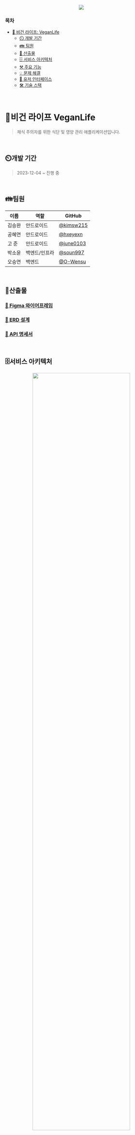 <p align="center">
  <img src="https://github.com/Vegan-Life/VeganLife-Backend/assets/47537803/f3ef4db1-6709-4f32-ae51-f491aad3f9ef" />
</p>

### 목차
- [🌿 비건 라이프: VeganLife](#비건-라이프-veganlife) <br/>
    - [⏲️ 개발 기간](#개발-기간) <br/>
    - [👪 팀원](#팀원) <br/>
    - [📃 산출물](#산출물) <br/>
    - [🗄️ 서비스 아키텍처](#서비스-아키텍처) <br/>
    - [⚒️ 주요 기능](#주요-기능) <br/>
    - [💡 문제 해결](#문제-해결) <br/>
    - [📱 유저 인터페이스](#유저-인터페이스) <br/>
    - [🛠️ 기술 스택](#기술-스택) <br/>
    

<br>

# 🌿비건 라이프 VeganLife
> 채식 주의자를 위한 식단 및 영양 관리 애플리케이션입니다.

<br>

## ⏲️개발 기간
> 2023-12-04 ~ 진행 중

<br>

## 👪팀원
| 이름      | 역할      | GitHub               |
|---------|---------|----------------------|
| 김승완     | 안드로이드   | [@kimsw215](https://github.com/kimsw215) |
| 공혜연     | 안드로이드   | [@hxeyexn](https://github.com/hxeyexn) |
| 고 준     | 안드로이드   | [@june0103](https://github.com/june0103) |
| 박소윤     | 백엔드/인프라 | [@soun997](https://github.com/soun997) |
| 오승연     | 백엔드     | [@O-Wensu](https://github.com/O-Wensu) |

<br>

## 📃산출물
### [🔗 Figma 와이어프레임](https://www.figma.com/file/Rt7pheH75dRirLrzvG4i7A/%EB%B9%84%EA%B1%B4%EB%9D%BC%EC%9D%B4%ED%94%84-(team%3A-%EC%BD%A9%EA%B3%A0%EA%B8%B0)?type=design&node-id=229-414&mode=design&t=EHYavtaWTamjfuL4-0)
### [🔗 ERD 설계](https://www.erdcloud.com/d/W5PJdZsqQCy3zoaRG)
### [🔗 API 명세서](https://dev.konggogi.store/api/v1/docs)

<br/>

## 🗄️서비스 아키텍처
<p align="center">
  <img src="https://github.com/Vegan-Life/VeganLife-Backend/assets/47537803/06bd6bbe-c585-4b34-8b2e-624a68c07742" width="80%" />
</p>

<br>

## ⚒️주요 기능
### **식단 기록**
- 식사 종류별 식단 기록 등록
  - 식품 데이터셋 기반의 식품 정보 검색
- 나만의 식품 정보 등록 
### **섭취 정보**
-  식단 기록의 음식 영양소를 기반으로 일일/주간/월간/연간 섭취량 조회
### **채식 레시피**
- 사용자의 채식 타입에 맞는 레시피 추천
- 레시피 등록/조회/수정/삭제
- 레시피 스크랩
### **커뮤니티**
- 게시글 등록/조회/수정/삭제
- 댓글/답글 작성
- 댓글/게시글 좋아요
- 검색어 자동 완성
### **알림**
- 커뮤니티 활동 관련 알림
- 권장 섭취량 초과 알림
- 알림 목록 조회

<br>

## 💡문제 해결
#### [🔗 QueryDsl+복합 인덱스를 사용한 연간 섭취량 통계 API 응답 시간 97% 개선](https://yeon-dev.tistory.com/246)
#### [🔗 커스텀 검증 애노테이션을 통해 리스트 내 문자열 길이 검증](https://yeon-dev.tistory.com/247)
#### [🔗 이미지 파일 WebP 형식 변환을 통한 이미지 로딩 시간 약 1초 단축](https://github.com/Vegan-Life/VeganLife-Backend/pull/312)

<br>

## 📱유저 인터페이스
<details>
<summary>상세 화면 확인</summary>
<p align="center">
  <img src="https://github.com/Vegan-Life/VeganLife-Backend/assets/47537803/6125fee2-c33b-4a3b-837f-69eea4204c63"/>
</p>
</details>

<br>

## 🛠️기술 스택
**개발** <br/>
![Java](https://img.shields.io/badge/java17-%23007396.svg?style=for-the-badge&logo=openjdk&logoColor=white)
![SpringBoot](https://img.shields.io/badge/Spring_Boot-6DB33F.svg?&style=for-the-badge&logo=Spring%20Boot&logoColor=white)
![SpringSecurity](https://img.shields.io/badge/spring_security-%236DB33F.svg?style=for-the-badge&logo=spring&logoColor=white)
![SpringJPA](https://img.shields.io/badge/spring_data_jpa-%236DB33F.svg?style=for-the-badge&logo=spring&logoColor=white)

**데이터베이스** <br/>
![MariaDB](https://img.shields.io/badge/MariaDB-003545.svg?&style=for-the-badge&logo=MariaDB&logoColor=white)
![ElasticSearch](https://img.shields.io/badge/elasticsearch-005571.svg?&style=for-the-badge&logo=elasticsearch&logoColor=white)

**인프라** <br/>
![AWS](https://img.shields.io/badge/AWS-232F3E.svg?&style=for-the-badge&logo=Amazon%20AWS&logoColor=white)
![Nginx](https://img.shields.io/badge/nginx-009639.svg?style=for-the-badge&logo=nginx&logoColor=white)

**데브옵스** <br/>
![Docker](https://img.shields.io/badge/Docker-2496ED.svg?&style=for-the-badge&logo=Docker&logoColor=white)
![GitHubActions](https://img.shields.io/badge/GitHub_Actions-2088FF.svg?&style=for-the-badge&logo=GitHub%20Actions&logoColor=white)

**관리 및 협업** <br/>
![GitHub](https://img.shields.io/badge/GitHub-181717.svg?&style=for-the-badge&logo=GitHub&logoColor=white)
![Discord](https://img.shields.io/badge/Discord-5865F2.svg?style=for-the-badge&logo=notion&logoColor=white)
![Notion](https://img.shields.io/badge/Notion-000000.svg?style=for-the-badge&logo=notion&logoColor=white)

<br>
